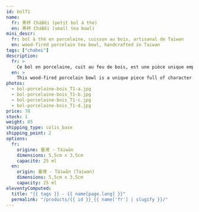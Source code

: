 ```yaml
---
id: bolT1
name:
  fr: 茶杯 CháBēi (petit bol à thé)
  en: 茶杯 CháBēi (small tea bowl)
mini_descr:
  fr: bol à thé en porcelaine, cuisson au bois, artisanal de Taïwan
  en: wood-fired porcelain tea bowl, handcrafted in Taiwan
tags: ["chabei"]
description:
  fr: >
    Ce bol en porcelaine, cuit au feu de bois, est une pièce unique empreinte de caractère. Ses teintes naturelles et son émail craquelé apportent une esthétique organique et apaisante.<!--more--> Parfait pour savourer vos thés préférés dans un esprit chaleureux et authentique.
  en: >
    This wood-fired porcelain bowl is a unique piece full of character. Its natural tones and crackled glaze bring an organic and soothing aesthetic.<!--more--> Perfect for enjoying your favorite teas with a warm and authentic touch.
photos:
  - bol-porcelaine-bois_T1-a.jpg
  - bol-porcelaine-bois_T1-b.jpg
  - bol-porcelaine-bois_T1-c.jpg
  - bol-porcelaine-bois_T1-d.jpg
price: 70
stock: 1
weight: 85
shipping_type: colis_base
shipping_point: 2
options:
  fr:
    origine: 臺灣 - Táiwān
    dimensions: 5,5cm x 3,5cm
    capacité: 25 ml
  en:
    origin: 臺灣 - Táiwān (Taiwan)
    dimensions: 5,5cm x 3,5cm
    capacity: 25 ml
eleventyComputed:
  title: "{{ tags }} - {{ name[page.lang] }}"
  permalink: "/products/{{ id }}_{{ name['fr'] | slugify }}/"
---
```


